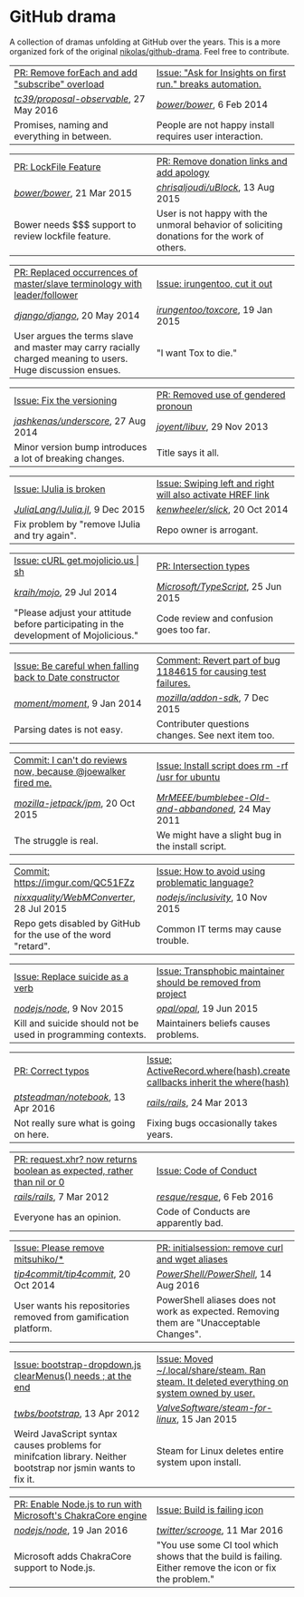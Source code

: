 # GitHub drama

A collection of dramas unfolding at GitHub over the years. This is a more organized fork of the original [nikolas/github-drama](https://github.com/nikolas/github-drama). Feel free to contribute. 

<table width="100%">
  <tr>
    <td width="50%">
      <a href="https://github.com/tc39/proposal-observable/pull/97">PR: Remove forEach and add "subscribe" overload</a>
    </td>
    <td width="50%">
      <a href="https://github.com/bower/bower/issues/1102">Issue: "Ask for Insights on first run." breaks automation.</a>
    </td>
  </tr>
  <tr>
    <td>
      <em><a href="https://github.com/tc39/proposal-observable">tc39/proposal-observable</a></em>, 27 May 2016
    </td>
    <td>
      <em><a href="https://github.com/bower/bower">bower/bower</a></em>, 6 Feb 2014
    </td>
  </tr>
  <tr>
    <td>
      Promises, naming and everything in between.
    </td>
    <td>
      People are not happy install requires user interaction.
    </td>
  </tr>
</table>

<table width="100%">
  <tr>
    <td width="50%">
      <a href="https://github.com/bower/bower/pull/1748">PR: LockFile Feature</a>
    </td>
    <td width="50%">
      <a href="https://github.com/chrisaljoudi/uBlock/pull/1517">PR: Remove donation links and add apology</a>
    </td>
  </tr>
  <tr>
    <td>
      <em><a href="https://github.com/bower/bower">bower/bower</a></em>, 21 Mar 2015
    </td>
    <td>
      <em><a href="https://github.com/chrisaljoudi/uBlock">chrisaljoudi/uBlock</a></em>, 13 Aug 2015
    </td>
  </tr>
  <tr>
    <td>
      Bower needs $$$ support to review lockfile feature.
    </td>
    <td>
      User is not happy with the unmoral behavior of soliciting donations for the work of others.
    </td>
  </tr>
</table>

<table width="100%">
  <tr>
    <td width="50%">
      <a href="https://github.com/django/django/pull/2692">PR: Replaced occurrences of master/slave terminology with leader/follower</a>
    </td>
    <td width="50%">
      <a href="https://github.com/irungentoo/toxcore/issues/1227">Issue: irungentoo, cut it out</a>
    </td>
  </tr>
  <tr>
    <td>
      <em><a href="https://github.com/django/django">django/django</a></em>, 20 May 2014
    </td>
    <td>
      <em><a href="https://github.com/irungentoo/toxcore">irungentoo/toxcore</a></em>, 19 Jan 2015
    </td>
  </tr>
  <tr>
    <td>
      User argues the terms slave and master may carry racially charged meaning to users. Huge discussion ensues.
    </td>
    <td>
      "I want Tox to die."
    </td>
  </tr>
</table>

<table width="100%">
  <tr>
    <td width="50%">
      <a href="https://github.com/jashkenas/underscore/issues/1805">Issue: Fix the versioning</a>
    </td>
    <td width="50%">
      <a href="https://github.com/joyent/libuv/pull/1015">PR: Removed use of gendered pronoun</a>
    </td>
  </tr>
  <tr>
    <td>
      <em><a href="https://github.com/jashkenas/underscore">jashkenas/underscore</a></em>, 27 Aug 2014
    </td>
    <td>
      <em><a href="https://github.com/joyent/libuv">joyent/libuv</a></em>, 29 Nov 2013
    </td>
  </tr>
  <tr>
    <td>
      Minor version bump introduces a lot of breaking changes.
    </td>
    <td>
      Title says it all.
    </td>
  </tr>
</table>

<table width="100%">
  <tr>
    <td width="50%">
      <a href="https://github.com/JuliaLang/IJulia.jl/issues/398">Issue: IJulia is broken</a>
    </td>
    <td width="50%">
      <a href="https://github.com/kenwheeler/slick/issues/681">Issue: Swiping left and right will also activate HREF link</a>
    </td>
  </tr>
  <tr>
    <td>
      <em><a href="https://github.com/JuliaLang/IJulia.jl">JuliaLang/IJulia.jl</a></em>, 9 Dec 2015
    </td>
    <td>
      <em><a href="https://github.com/kenwheeler/slick">kenwheeler/slick</a></em>, 20 Oct 2014
    </td>
  </tr>
  <tr>
    <td>
      Fix problem by "remove IJulia and try again".
    </td>
    <td>
      Repo owner is arrogant.
    </td>
  </tr>
</table>

<table width="100%">
  <tr>
    <td width="50%">
      <a href="https://github.com/kraih/mojo/issues/656">Issue: cURL get.mojolicio.us | sh</a>
    </td>
    <td width="50%">
      <a href="https://github.com/Microsoft/TypeScript/pull/3622">PR: Intersection types</a>
    </td>
  </tr>
  <tr>
    <td>
      <em><a href="https://github.com/kraih/mojo">kraih/mojo</a></em>, 29 Jul 2014
    </td>
    <td>
      <em><a href="https://github.com/Microsoft/TypeScript">Microsoft/TypeScript</a></em>, 25 Jun 2015
    </td>
  </tr>
  <tr>
    <td>
      "Please adjust your attitude before participating in the development of Mojolicious."
    </td>
    <td>
      Code review and confusion goes too far.
    </td>
  </tr>
</table>

<table width="100%">
  <tr>
    <td width="50%">
      <a href="https://github.com/moment/moment/issues/1407">Issue: Be careful when falling back to Date constructor</a>
    </td>
    <td width="50%">
      <a href="https://github.com/mozilla/addon-sdk/commit/169a05b9764674b6ad3fb1c6ea1cbf3c7edf8db0#commitcomment-14824459">Comment: Revert part of bug 1184615 for causing test failures.</a>
    </td>
  </tr>
  <tr>
    <td>
      <em><a href="https://github.com/moment/moment">moment/moment</a></em>, 9 Jan 2014
    </td>
    <td>
      <em><a href="https://github.com/mozilla/addon-sdk">mozilla/addon-sdk</a></em>, 7 Dec 2015
    </td>
  </tr>
  <tr>
    <td>
      Parsing dates is not easy.
    </td>
    <td>
      Contributer questions changes. See next item too.
    </td>
  </tr>
</table>

<table width="100%">
  <tr>
    <td width="50%">
      <a href="https://github.com/mozilla-jetpack/jpm/pull/357/commits">Commit: I can't do reviews now, because @joewalker fired me.</a>
    </td>
    <td width="50%">
      <a href="https://github.com/MrMEEE/bumblebee-Old-and-abbandoned/issues/123">Issue: Install script does rm -rf /usr for ubuntu</a>
    </td>
  </tr>
  <tr>
    <td>
      <em><a href="https://github.com/mozilla-jetpack/jpm">mozilla-jetpack/jpm</a></em>, 20 Oct 2015
    </td>
    <td>
      <em><a href="https://github.com/MrMEEE/bumblebee-Old-and-abbandoned">MrMEEE/bumblebee-Old-and-abbandoned</a></em>, 24 May 2011
    </td>
  </tr>
  <tr>
    <td>
      The struggle is real.
    </td>
    <td>
      We might have a slight bug in the install script.
    </td>
  </tr>
</table>

<table width="100%">
  <tr>
    <td width="50%">
      <a href="https://github.com/nixxquality/WebMConverter/commit/c1ac0baac06fa7175677a4a1bf65860a84708d67">Commit: https://imgur.com/QC51FZz</a>
    </td>
    <td width="50%">
      <a href="https://github.com/nodejs/inclusivity/issues/9">Issue: How to avoid using problematic language?</a>
    </td>
  </tr>
  <tr>
    <td>
      <em><a href="https://github.com/nixxquality/WebMConverter">nixxquality/WebMConverter</a></em>, 28 Jul 2015
    </td>
    <td>
      <em><a href="https://github.com/nodejs/inclusivity">nodejs/inclusivity</a></em>, 10 Nov 2015
    </td>
  </tr>
  <tr>
    <td>
      Repo gets disabled by GitHub for the use of the word "retard".
    </td>
    <td>
      Common IT terms may cause trouble.
    </td>
  </tr>
</table>

<table width="100%">
  <tr>
    <td width="50%">
      <a href="https://github.com/nodejs/node/issues/3721">Issue: Replace suicide as a verb</a>
    </td>
    <td width="50%">
      <a href="https://github.com/opal/opal/issues/941">Issue: Transphobic maintainer should be removed from project</a>
    </td>
  </tr>
  <tr>
    <td>
      <em><a href="https://github.com/nodejs/node">nodejs/node</a></em>, 9 Nov 2015
    </td>
    <td>
      <em><a href="https://github.com/opal/opal">opal/opal</a></em>, 19 Jun 2015
    </td>
  </tr>
  <tr>
    <td>
      Kill and suicide should not be used in programming contexts.
    </td>
    <td>
      Maintainers beliefs causes problems.
    </td>
  </tr>
</table>

<table width="100%">
  <tr>
    <td width="50%">
      <a href="https://github.com/ptsteadman/notebook/pull/1">PR: Correct typos</a>
    </td>
    <td width="50%">
      <a href="https://github.com/rails/rails/issues/9894">Issue: ActiveRecord.where(hash).create callbacks inherit the where(hash)</a>
    </td>
  </tr>
  <tr>
    <td>
      <em><a href="https://github.com/ptsteadman/notebook">ptsteadman/notebook</a></em>, 13 Apr 2016
    </td>
    <td>
      <em><a href="https://github.com/rails/rails">rails/rails</a></em>, 24 Mar 2013
    </td>
  </tr>
  <tr>
    <td>
      Not really sure what is going on here.
    </td>
    <td>
      Fixing bugs occasionally takes years.
    </td>
  </tr>
</table>

<table width="100%">
  <tr>
    <td width="50%">
      <a href="https://github.com/rails/rails/pull/5329">PR: request.xhr? now returns boolean as expected, rather than nil or 0</a>
    </td>
    <td width="50%">
      <a href="https://github.com/resque/resque/issues/1406">Issue: Code of Conduct</a>
    </td>
  </tr>
  <tr>
    <td>
      <em><a href="https://github.com/rails/rails">rails/rails</a></em>, 7 Mar 2012
    </td>
    <td>
      <em><a href="https://github.com/resque/resque">resque/resque</a></em>, 6 Feb 2016
    </td>
  </tr>
  <tr>
    <td>
      Everyone has an opinion.
    </td>
    <td>
      Code of Conducts are apparently bad.
    </td>
  </tr>
</table>

<table width="100%">
  <tr>
    <td width="50%">
      <a href="https://github.com/tip4commit/tip4commit/issues/127">Issue: Please remove mitsuhiko/*</a>
    </td>
    <td width="50%">
      <a href="https://github.com/PowerShell/PowerShell/pull/1901">PR: initialsession: remove curl and wget aliases</a>
    </td>
  </tr>
  <tr>
    <td>
      <em><a href="https://github.com/tip4commit/tip4commit">tip4commit/tip4commit</a></em>, 20 Oct 2014
    </td>
    <td>
      <em><a href="https://github.com/PowerShell/PowerShell">PowerShell/PowerShell</a></em>, 14 Aug 2016
    </td>
  </tr>
  <tr>
    <td>
      User wants his repositories removed from gamification platform.
    </td>
    <td>
      PowerShell aliases does not work as expected. Removing them are "Unacceptable Changes".
    </td>
  </tr>
</table>

<table width="100%">
  <tr>
    <td width="50%">
      <a href="https://github.com/twbs/bootstrap/issues/3057">Issue: bootstrap-dropdown.js clearMenus() needs ; at the end</a>
    </td>
    <td width="50%">
      <a href="https://github.com/ValveSoftware/steam-for-linux/issues/3671">Issue: Moved ~/.local/share/steam. Ran steam. It deleted everything on system owned by user.</a>
    </td>
  </tr>
  <tr>
    <td>
      <em><a href="https://github.com/twbs/bootstrap">twbs/bootstrap</a></em>, 13 Apr 2012
    </td>
    <td>
      <em><a href="https://github.com/ValveSoftware/steam-for-linux">ValveSoftware/steam-for-linux</a></em>, 15 Jan 2015
    </td>
  </tr>
  <tr>
    <td>
      Weird JavaScript syntax causes problems for minifcation library. Neither bootstrap nor jsmin wants to fix it.
    </td>
    <td>
      Steam for Linux deletes entire system upon install.
    </td>
  </tr>
</table>

<table width="100%">
  <tr>
    <td width="50%">
      <a href="https://github.com/nodejs/node/pull/4765">PR: Enable Node.js to run with Microsoft's ChakraCore engine</a>
    </td>
    <td width="50%">
      <a href="https://github.com/twitter/scrooge/issues/222">Issue: Build is failing icon</a>
    </td>
  </tr>
  <tr>
    <td>
      <em><a href="https://github.com/nodejs/node">nodejs/node</a></em>, 19 Jan 2016
    </td>
    <td>
      <em><a href="https://github.com/twitter/scrooge">twitter/scrooge</a></em>, 11 Mar 2016
    </td>
  </tr>
  <tr>
    <td>
      Microsoft adds ChakraCore support to Node.js.
    </td>
    <td>
      "You use some CI tool which shows that the build is failing. Either remove the icon or fix the problem."
    </td>
  </tr>
</table>
